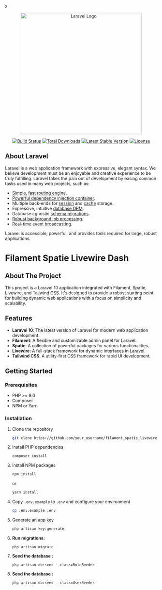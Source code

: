 x<p align="center"><a href="https://laravel.com" target="_blank"><img src="https://raw.githubusercontent.com/laravel/art/master/logo-lockup/5%20SVG/2%20CMYK/1%20Full%20Color/laravel-logolockup-cmyk-red.svg" width="400" alt="Laravel Logo"></a></p>

<p align="center">
<a href="https://github.com/laravel/framework/actions"><img src="https://github.com/laravel/framework/workflows/tests/badge.svg" alt="Build Status"></a>
<a href="https://packagist.org/packages/laravel/framework"><img src="https://img.shields.io/packagist/dt/laravel/framework" alt="Total Downloads"></a>
<a href="https://packagist.org/packages/laravel/framework"><img src="https://img.shields.io/packagist/v/laravel/framework" alt="Latest Stable Version"></a>
<a href="https://packagist.org/packages/laravel/framework"><img src="https://img.shields.io/packagist/l/laravel/framework" alt="License"></a>
</p>

## About Laravel

Laravel is a web application framework with expressive, elegant syntax. We believe development must be an enjoyable and creative experience to be truly fulfilling. Laravel takes the pain out of development by easing common tasks used in many web projects, such as:

- [Simple, fast routing engine](https://laravel.com/docs/routing).
- [Powerful dependency injection container](https://laravel.com/docs/container).
- Multiple back-ends for [session](https://laravel.com/docs/session) and [cache](https://laravel.com/docs/cache) storage.
- Expressive, intuitive [database ORM](https://laravel.com/docs/eloquent).
- Database agnostic [schema migrations](https://laravel.com/docs/migrations).
- [Robust background job processing](https://laravel.com/docs/queues).
- [Real-time event broadcasting](https://laravel.com/docs/broadcasting).

Laravel is accessible, powerful, and provides tools required for large, robust applications.


# Filament Spatie Livewire Dash

## About The Project

This project is a Laravel 10 application integrated with Filament, Spatie, Livewire, and Tailwind CSS. It's designed to provide a robust starting point for building dynamic web applications with a focus on simplicity and scalability.

## Features

- **Laravel 10**: The latest version of Laravel for modern web application development.
- **Filament**: A flexible and customizable admin panel for Laravel.
- **Spatie**: A collection of powerful packages for various functionalities.
- **Livewire**: A full-stack framework for dynamic interfaces in Laravel.
- **Tailwind CSS**: A utility-first CSS framework for rapid UI development.

## Getting Started

### Prerequisites

- PHP >= 8.0
- Composer
- NPM or Yarn

### Installation

1. Clone the repository
   ```sh
   git clone https://github.com/your_username/filament_spatie_livewire_dash.git
   ```
2. Install PHP dependencies
   ```sh
   composer install
   ```
3. Install NPM packages
   ```sh
   npm install
   ```
   or
   ```sh
   yarn install
   ```
4. Copy `.env.example` to `.env` and configure your environment
   ```sh
   cp .env.example .env
   ```
5. Generate an app key
   ```sh
   php artisan key:generate
   ```
6. **Run migrations:**
   ```
   php artisan migrate
   ```
7. **Seed the database :**
   ```
   php artisan db:seed --class=RoleSeeder
     ```
8. **Seed the database :**
   ```
   php artisan db:seed --class=UserSeeder
   ```
